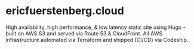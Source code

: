 # ericfuerstenberg.cloud
High availability, high performance, & low latency static site using Hugo - built on AWS S3 and served via Route 53 & CloudFront. All AWS infrastructure automated via Terraform and shipped (CI/CD) via Codeship.


